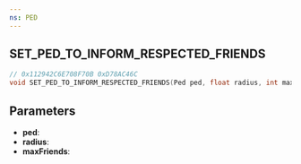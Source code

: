 ```yaml
---
ns: PED
---
```

## SET_PED_TO_INFORM_RESPECTED_FRIENDS

```c
// 0x112942C6E708F70B 0xD78AC46C
void SET_PED_TO_INFORM_RESPECTED_FRIENDS(Ped ped, float radius, int maxFriends);
```


## Parameters
* **ped**: 
* **radius**: 
* **maxFriends**: 

